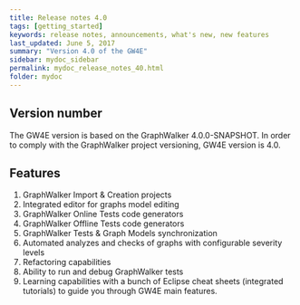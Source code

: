 ```yaml
---
title: Release notes 4.0
tags: [getting_started]
keywords: release notes, announcements, what's new, new features
last_updated: June 5, 2017
summary: "Version 4.0 of the GW4E"
sidebar: mydoc_sidebar
permalink: mydoc_release_notes_40.html
folder: mydoc
---
```


## Version number

The GW4E version is based on the GraphWalker 4.0.0-SNAPSHOT.
In order to comply with the GraphWalker project versioning, GW4E version is 4.0.

## Features 
   1. GraphWalker Import & Creation projects
   2. Integrated editor for graphs model editing
   3. GraphWalker Online Tests code generators 
   4. GraphWalker Offline Tests code generators
   5. GraphWalker Tests & Graph Models synchronization
   6. Automated analyzes and checks of graphs with configurable severity levels
   7. Refactoring capabilities
   8. Ability to run and debug GraphWalker tests 
   9. Learning capabilities with a bunch of Eclipse cheat sheets (integrated tutorials) to guide you through GW4E main features.
 

 
 